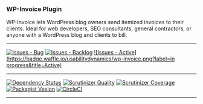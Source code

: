 ### WP-Invoice Plugin

WP-Invoice lets WordPress blog owners send itemized invoices to their clients. Ideal for web developers, SEO consultants, general contractors, or anyone with a WordPress blog and clients to bill.

***
[![Issues - Bug](https://badge.waffle.io/usabilitydynamics/wp-invoice.png?label=bug&title=Bugs)](http://waffle.io/usabilitydynamics/wp-invoice)
[![Issues - Backlog](https://badge.waffle.io/usabilitydynamics/wp-invoice.png?label=backlog&title=Backlog)](http://waffle.io/usabilitydynamics/wp-invoice/)
[![Issues - Active](https://badge.waffle.io/usabilitydynamics/wp-invoice.png?label=in progress&title=Active)](http://waffle.io/usabilitydynamics/wp-invoice/)
***
[![Dependency Status](https://gemnasium.com/usabilitydynamics/wp-invoice.svg)](https://gemnasium.com/usabilitydynamics/wp-invoice)
[![Scrutinizer Quality](http://img.shields.io/scrutinizer/g/usabilitydynamics/wp-invoice.svg)](https://scrutinizer-ci.com/g/usabilitydynamics/wp-invoice)
[![Scrutinizer Coverage](http://img.shields.io/scrutinizer/coverage/g/usabilitydynamics/wp-invoice.svg)](https://scrutinizer-ci.com/g/usabilitydynamics/wp-invoice)
[![Packagist Vesion](http://img.shields.io/packagist/v/usabilitydynamics/wp-invoice.svg)](https://packagist.org/packages/usabilitydynamics/wp-invoice)
[![CircleCI](https://circleci.com/gh/usabilitydynamics/wp-invoice.png)](https://circleci.com/gh/usabilitydynamics/wp-invoice)
***